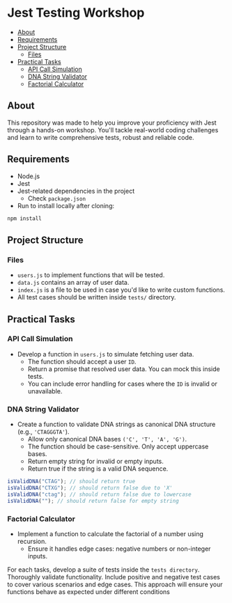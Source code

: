 # Jest Testing Workshop

<!--toc:start-->

- [About](#about)
- [Requirements](#requirements)
- [Project Structure](#project-structure)
  - [Files](#files)
- [Practical Tasks](#practical-tasks)
  - [API Call Simulation](#api-call-simulation)
  - [DNA String Validator](#dna-string-validator)
  - [Factorial Calculator](#factorial-calculator)

<!--toc:end-->

## About

This repository was made to help you improve your proficiency with Jest
through a hands-on workshop.
You'll tackle real-world coding challenges and learn to write comprehensive tests,
robust and reliable code.

## Requirements

- Node.js
- Jest
- Jest-related dependencies in the project
  - Check `package.json`
- Run to install locally after cloning:

```sh
npm install
```

## Project Structure

### Files

- `users.js` to implement functions that will be tested.
- `data.js` contains an array of user data.
- `index.js` is a file to be used in case you'd like to write custom functions.
- All test cases should be written inside `tests/` directory.

## Practical Tasks

### API Call Simulation

- Develop a function in `users.js` to simulate fetching user data.
  - The function should accept a user `ID`.
  - Return a promise that resolved user data. You can mock this inside tests.
  - You can include error handling for cases where the `ID` is invalid or unavailable.

### DNA String Validator

- Create a function to validate DNA strings as canonical DNA structure (e.g., `'CTAGGGTA'`).
  - Allow only canonical DNA bases `('C', 'T', 'A', 'G')`.
  - The function should be case-sensitive. Only accept uppercase bases.
  - Return empty string for invalid or empty inputs.
  - Return true if the string is a valid DNA sequence.

```js
isValidDNA("CTAG"); // should return true
isValidDNA("CTXG"); // should return false due to 'X'
isValidDNA("ctag"); // should return false due to lowercase
isValidDNA(""); // should return false for empty string
```

### Factorial Calculator

- Implement a function to calculate the factorial of a number using recursion.
  - Ensure it handles edge cases: negative numbers or non-integer inputs.

For each tasks, develop a suite of tests inside the `tests directory`.
Thoroughly validate functionality.
Include positive and negative test cases to cover various scenarios and edge cases.
This approach will ensure your functions behave as expected under different conditions